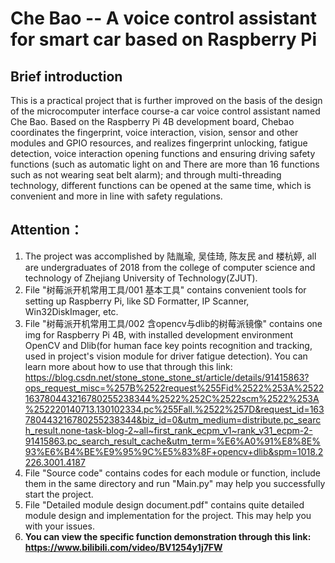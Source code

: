 # Che Bao -- A voice control assistant for smart car based on Raspberry Pi
## Brief introduction
This is a practical project that is further improved on the basis of the design of the microcomputer interface course-a car voice control assistant named Che Bao. Based on the Raspberry Pi 4B development board, Chebao coordinates the fingerprint, voice interaction, vision, sensor and other modules and GPIO resources, and realizes fingerprint unlocking, fatigue detection, voice interaction opening functions and ensuring driving safety functions (such as automatic light on and There are more than 16 functions such as not wearing seat belt alarm); and through multi-threading technology, different functions can be opened at the same time, which is convenient and more in line with safety regulations.

## Attention：
1. The project was accomplished by 陆胤瑜, 吴佳琦, 陈友民 and 楼杭婷, all are undergraduates of 2018 from the college of computer science and technology of Zhejiang University of Technology(ZJUT).  
2. File "树莓派开机常用工具/001 基本工具" contains convenient tools for setting up Raspberry Pi, like SD Formatter, IP Scanner, Win32DiskImager, etc.
3. File "树莓派开机常用工具/002 含opencv与dlib的树莓派镜像" contains one img for Raspberry Pi 4B, with installed development environment OpenCV and Dlib(for human face key points recognition and tracking, used in project's vision module for driver fatigue detection). You can learn more about how to use that through this link: https://blog.csdn.net/stone_stone_stone_st/article/details/91415863?ops_request_misc=%257B%2522request%255Fid%2522%253A%2522163780443216780255238344%2522%252C%2522scm%2522%253A%252220140713.130102334.pc%255Fall.%2522%257D&request_id=163780443216780255238344&biz_id=0&utm_medium=distribute.pc_search_result.none-task-blog-2~all~first_rank_ecpm_v1~rank_v31_ecpm-2-91415863.pc_search_result_cache&utm_term=%E6%A0%91%E8%8E%93%E6%B4%BE%E9%95%9C%E5%83%8F+opencv+dlib&spm=1018.2226.3001.4187 
4. File "Source code" contains codes for each module or function, include them in the same directory and run "Main.py" may help you successfully start the project.
5. File "Detailed module design document.pdf" contains quite detailed module design and implementation for the project. This may help you with your issues.
6. **You can view the specific function demonstration through this link: https://www.bilibili.com/video/BV1254y1j7FW**
